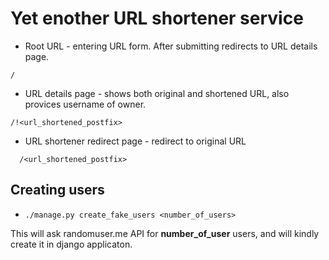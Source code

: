 # Yet enother URL shortener service

 - Root URL - entering URL form. After submitting redirects to URL details page.
 ```
 /
 ```
 
 - URL details page  - shows both original and shortened URL, also provices username of owner.
 ```
 /!<url_shortened_postfix>
 ```
 - URL shortener redirect page - redirect to original URL

```
  /<url_shortened_postfix>
 ```
 
## Creating users

 - ```./manage.py create_fake_users <number_of_users>```
 
 This will ask randomuser.me API for __number_of_user__ users, and will kindly create it in django applicaton.
 

